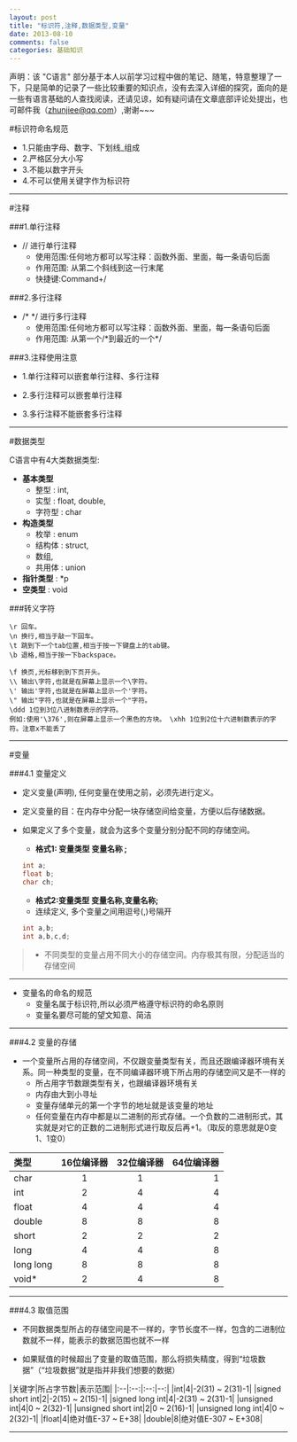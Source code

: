 ```yaml
---
layout: post
title: "标识符,注释,数据类型,变量"
date: 2013-08-10
comments: false
categories: 基础知识
---
```


声明：该 "C语言" 部分基于本人以前学习过程中做的笔记、随笔，特意整理了一下，只是简单的记录了一些比较重要的知识点，没有去深入详细的探究，面向的是一些有语言基础的人查找阅读，还请见谅，如有疑问请在文章底部评论处提出，也可邮件我（zhunjiee@qq.com）,谢谢~~~

#标识符命名规范

- 1.只能由字母、数字、下划线_组成
- 2.严格区分大小写
- 3.不能以数字开头
- 4.不可以使用关键字作为标识符

---
#注释

###1.单行注释

- // 进行单行注释
    + 使用范围:任何地方都可以写注释：函数外面、里面，每一条语句后面
    + 作用范围: 从第二个斜线到这一行末尾
    + 快捷键:Command+/


###2.多行注释

- /\* */ 进行多行注释
     + 使用范围:任何地方都可以写注释：函数外面、里面，每一条语句后面
     + 作用范围: 从第一个/\*到最近的一个\*/


###3.注释使用注意

- 1.单行注释可以嵌套单行注释、多行注释

- 2.多行注释可以嵌套单行注释

- 3.多行注释不能嵌套多行注释


---

#数据类型

C语言中有4大类数据类型:

- **基本类型**
	+ 整型 : int,
	+ 实型 : float, double,
	+ 字符型 : char
- **构造类型**
	 + 枚举 : enum
	 + 结构体 : struct,
	 + 数组,
	 + 共用体 : union
- **指针类型** : *p
- **空类型** : void

###转义字符

```objc
\r 回车。
\n 换行,相当于敲一下回车。
\t 跳到下一个tab位置,相当于按一下键盘上的tab键。
\b 退格,相当于按一下backspace。

\f 换页,光标移到到下页开头。
\\ 输出\字符,也就是在屏幕上显示一个\字符。
\' 输出'字符,也就是在屏幕上显示一个'字符。
\" 输出"字符,也就是在屏幕上显示一个"字符。
\ddd 1位到3位八进制数表示的字符。
例如:使用'\376',则在屏幕上显示一个黑色的方块。 \xhh 1位到2位十六进制数表示的字符。注意x不能丢了
```

---

#变量

###4.1 变量定义

- 定义变量(声明), 任何变量在使用之前，必须先进行定义。

- 定义变量的目：在内存中分配一块存储空间给变量，方便以后存储数据。

- 如果定义了多个变量，就会为这多个变量分别分配不同的存储空间。

    + **格式1: 变量类型 变量名称 ;**

    ```c
    int a;
    float b;
    char ch;
    ```

    + **格式2:变量类型 变量名称,变量名称;**
    + 连续定义, 多个变量之间用逗号(,)号隔开

	```c
    int a,b;
    int a,b,c,d;
	```

>+ 不同类型的变量占用不同大小的存储空间。内存极其有限，分配适当的存储空间

---

- 变量名的命名的规范
	- 变量名属于标识符,所以必须严格遵守标识符的命名原则
	- 变量名要尽可能的望文知意、简洁

---

###4.2 变量的存储

- 一个变量所占用的存储空间，不仅跟变量类型有关，而且还跟编译器环境有关系。同一种类型的变量，在不同编译器环境下所占用的存储空间又是不一样的
    + 所占用字节数跟类型有关，也跟编译器环境有关
    + 内存由大到小寻址
    + 变量存储单元的第一个字节的地址就是该变量的地址
    + 任何变量在内存中都是以二进制的形式存储。一个负数的二进制形式，其实就是对它的正数的二进制形式进行取反后再+1。（取反的意思就是0变1、1变0）

|类型|16位编译器|32位编译器|64位编译器|
|:--|:--:|:--:|--:|
|char|1|1|1|
|int|2|4|4|
|float|4|4|4|
|double|8|8|8|
|short|2|2|2|
|long|4|4|8|
|long long|8|8|8|
|void*|2|4|8|

---

###4.3 取值范围

- 不同数据类型所占的存储空间是不一样的，字节长度不一样，包含的二进制位数就不一样，能表示的数据范围也就不一样

- 如果赋值的时候超出了变量的取值范围，那么将损失精度，得到“垃圾数据”（“垃圾数据”就是指并非我们想要的数据）

|关键字|所占字节数|表示范围|
|:--|:--:|:--:|--:|
|int|4|-2(31) ~ 2(31)-1|
|signed short int|2|-2(15) ~ 2(15)-1|
|signed long int|4|-2(31) ~ 2(31)-1|
|unsigned int|4|0 ~ 2(32)-1|
|unsigned short int|2|0 ~ 2(16)-1|
|unsigned long int|4|0 ~ 2(32)-1|
|float|4|绝对值E-37 ~ E+38|
|double|8|绝对值E-307 ~ E+308|

---

